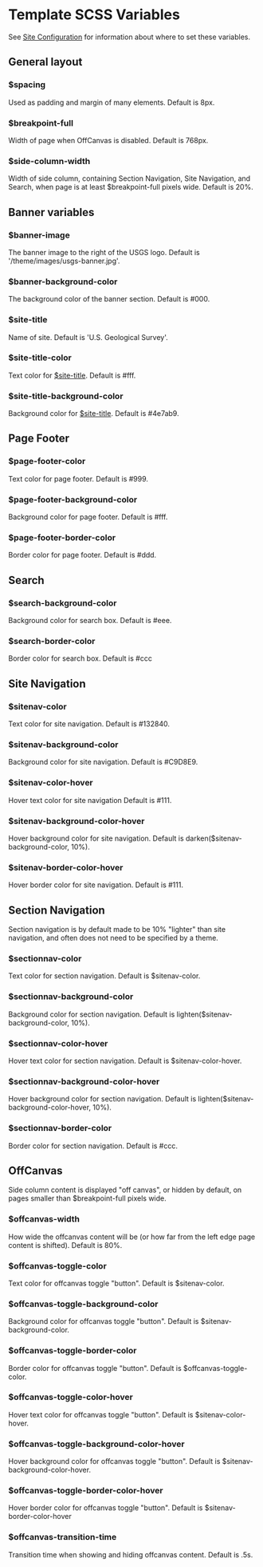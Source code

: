 Template SCSS Variables
=======================

See [Site Configuration](siteConfiguration.md) for information about where to set these variables.


## General layout

### $spacing
Used as padding and margin of many elements.
Default is 8px.

### $breakpoint-full
Width of page when OffCanvas is disabled.
Default is 768px.

### $side-column-width
Width of side column, containing Section Navigation, Site Navigation, and Search, when page is at least $breakpoint-full pixels wide.
Default is 20%.


## Banner variables

### $banner-image

The banner image to the right of the USGS logo.
Default is '/theme/images/usgs-banner.jpg'.

### $banner-background-color

The background color of the banner section.
Default is #000.

### $site-title

Name of site.
Default is 'U.S. Geological Survey'.

### $site-title-color

Text color for [$site-title](#site-title).
Default is #fff.

### $site-title-background-color

Background color for [$site-title](#site-title).
Default is #4e7ab9.


## Page Footer

### $page-footer-color
Text color for page footer.
Default is #999.

### $page-footer-background-color
Background color for page footer.
Default is #fff.

### $page-footer-border-color
Border color for page footer.
Default is #ddd.


## Search

### $search-background-color
Background color for search box.
Default is #eee.

### $search-border-color
Border color for search box.
Default is #ccc


## Site Navigation

### $sitenav-color
Text color for site navigation.
Default is #132840.

### $sitenav-background-color
Background color for site navigation.
Default is #C9D8E9.

### $sitenav-color-hover
Hover text color for site navigation
Default is #111.

### $sitenav-background-color-hover
Hover background color for site navigation.
Default is darken($sitenav-background-color, 10%).

### $sitenav-border-color-hover
Hover border color for site navigation.
Default is #111.


## Section Navigation

Section navigation is by default made to be 10% "lighter" than site navigation, and often does not need to be specified by a theme.

### $sectionnav-color
Text color for section navigation.
Default is $sitenav-color.

### $sectionnav-background-color
Background color for section navigation.
Default is lighten($sitenav-background-color, 10%).

### $sectionnav-color-hover
Hover text color for section navigation.
Default is $sitenav-color-hover.

### $sectionnav-background-color-hover
Hover background color for section navigation.
Default is lighten($sitenav-background-color-hover, 10%).

### $sectionnav-border-color
Border color for section navigation.
Default is #ccc.


## OffCanvas

Side column content is displayed "off canvas", or hidden by default, on pages smaller than $breakpoint-full pixels wide.

### $offcanvas-width
How wide the offcanvas content will be (or how far from the left edge page content is shifted).
Default is 80%.

### $offcanvas-toggle-color
Text color for offcanvas toggle "button".
Default is $sitenav-color.

### $offcanvas-toggle-background-color
Background color for offcanvas toggle "button".
Default is $sitenav-background-color.

### $offcanvas-toggle-border-color
Border color for offcanvas toggle "button".
Default is $offcanvas-toggle-color.

### $offcanvas-toggle-color-hover
Hover text color for offcanvas toggle "button".
Default is $sitenav-color-hover.

### $offcanvas-toggle-background-color-hover
Hover background color for offcanvas toggle "button".
Default is $sitenav-background-color-hover.

### $offcanvas-toggle-border-color-hover
Hover border color for offcanvas toggle "button".
Default is $sitenav-border-color-hover

### $offcanvas-transition-time
Transition time when showing and hiding offcanvas content.
Default is .5s.

